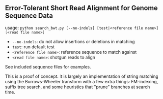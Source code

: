 ## Error-Tolerant Short Read Alignment for Genome Sequence Data

usage: `python search_bwt.py [--no-indels] [test|<reference file name>] [<read file name>]`
  * `--no-indels`:  do not allow insertions or deletions in matching
  * `test`:  run default test
  * `<reference file name>`:  reference sequence to match against
  * `<read file name>`:  shotgun reads to align
  
See included sequence files for examples.

This is a proof of concept. It is largely an implementation of string matching using the Burrows-Wheeler transform with a few extra things: FM-indexing, suffix tree search, and some heuristics that "prune" branches at search time. 
